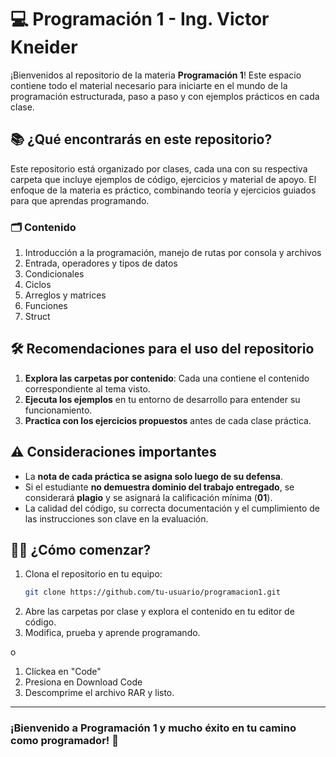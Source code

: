 # 💻 Programación 1 - Ing. Victor Kneider

¡Bienvenidos al repositorio de la materia **Programación 1**! Este espacio contiene todo el material necesario para iniciarte en el mundo de la programación estructurada, paso a paso y con ejemplos prácticos en cada clase.

## 📚 ¿Qué encontrarás en este repositorio?

Este repositorio está organizado por clases, cada una con su respectiva carpeta que incluye ejemplos de código, ejercicios y material de apoyo. El enfoque de la materia es práctico, combinando teoría y ejercicios guiados para que aprendas programando.

### 🗂 Contenido

1. Introducción a la programación, manejo de rutas por consola y archivos  
2. Entrada, operadores y tipos de datos  
3. Condicionales  
4. Ciclos  
5. Arreglos y matrices  
6. Funciones  
7. Struct  

## 🛠️ Recomendaciones para el uso del repositorio

1. **Explora las carpetas por contenido**: Cada una contiene el contenido correspondiente al tema visto.
2. **Ejecuta los ejemplos** en tu entorno de desarrollo para entender su funcionamiento.
3. **Practica con los ejercicios propuestos** antes de cada clase práctica.

## ⚠️ Consideraciones importantes

- La **nota de cada práctica se asigna solo luego de su defensa**.
- Si el estudiante **no demuestra dominio del trabajo entregado**, se considerará **plagio** y se asignará la calificación mínima (**01**).
- La calidad del código, su correcta documentación y el cumplimiento de las instrucciones son clave en la evaluación.

## 👨‍💻 ¿Cómo comenzar?

1. Clona el repositorio en tu equipo:
    ```bash
    git clone https://github.com/tu-usuario/programacion1.git
    ```
2. Abre las carpetas por clase y explora el contenido en tu editor de código.
3. Modifica, prueba y aprende programando.

o  

1. Clíckea en "Code"
2. Presiona en Download Code
3. Descomprime el archivo RAR y listo.

---

### ¡Bienvenido a Programación 1 y mucho éxito en tu camino como programador! 🚀
